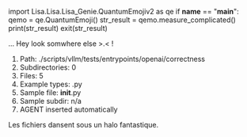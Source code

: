 
import Lisa.Lisa.Lisa_Genie.QuantumEmojiv2 as qe
if __name__ == "__main__":
  qemo = qe.QuantumEmoji()
  str_result = qemo.measure_complicated()
  print(str_result)
  exit(str_result)

... Hey look somwhere else >.< !

1. Path: ./scripts/vllm/tests/entrypoints/openai/correctness
2. Subdirectories: 0
3. Files: 5
4. Example types: .py
5. Sample file: __init__.py
6. Sample subdir: n/a
7. AGENT inserted automatically

Les fichiers dansent sous un halo fantastique.
